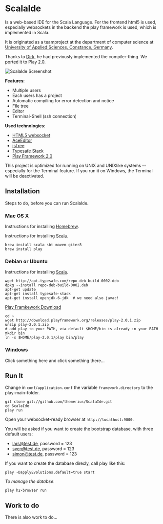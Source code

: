# ScalaIde

Is a web-based IDE for the Scala Language. For the frontend html5 is used, especially websockets in the backend the play framework is used, which is implemented in Scala.

It is originated as a teamproject at the department of computer science at [University of Applied Sciences, Constance, Germany](http://www.htwg-konstanz.de/).

Thanks to [Dirk](https://github.com/dirkmc/ph), he had previously implemented the compiler-thing. We ported it to Play 2.0.

![ScalaIde Screenshot](https://lh3.googleusercontent.com/-WKTbRBZ009k/T98xE8BcA-I/AAAAAAAAAHY/bWuPr5fQxjE/s800/scalaide.png)

**Features**:

  * Multiple users
  * Each users has a project
  * Automatic compiling for error detection and notice
  * File tree
  * Editor
  * Terminal-Shell (ssh connection)

**Used technologies**:

  * [HTML5 websocket](http://www.w3.org/TR/websockets/)
  * [AceEditor](http://ace.ajax.org/)
  * [jsTree](http://www.jstree.com/)
  * [Typesafe Stack](http://typesafe.com/stack/download)
  * [Play Framework 2.0](http://www.playframework.org/documentation/2.0/Installing)

This project is optimized for running on UNIX and UNIXlike systems -- especially for the Terminal feature. If you run it on Windows, the Terminal will be deactivated.

## Installation

Steps to do, before you can run ScalaIde.

### Mac OS X

Instructions for installing [Homebrew](http://mxcl.github.com/homebrew/).

Instructions for installing [Scala](http://typesafe.com/stack/download).

```
brew install scala sbt maven giter8
brew install play
```

### Debian or Ubuntu

Instructions for installing [Scala](http://typesafe.com/stack/download).

```
wget http://apt.typesafe.com/repo-deb-build-0002.deb
dpkg --install repo-deb-build-0002.deb 
apt-get update
apt-get install typesafe-stack
apt-get install openjdk-6-jdk  # we need also javac!
```
[Play Framkework Download](http://www.playframework.org/download)

```
cd ~
wget http://download.playframework.org/releases/play-2.0.1.zip
unzip play-2.0.1.zip
# add play to your PATH, via default $HOME/bin is already in your PATH
mkdir bin
ln -s $HOME/play-2.0.1/play bin/play
```

### Windows

Click something here and click something there…

## Run It

Change in `conf/application.conf` the variable `framework.directory` to the play-main-folder.

```
git clone git://github.com/themerius/ScalaIde.git
cd ScalaIde
play run
```

Open your websocket-ready browser at `http://localhost:9000`.

You will be asked if you want to create the bootstrap database, with three default users:

  * lars@test.de, password = 123
  * sven@test.de, password = 123
  * simon@test.de, password = 123

If you want to create the database direcly, call play like this:

```
play -DapplyEvolutions.default=true start
```
_To manage the databse_:

```
play h2-browser run
```

## Work to do

There is also work to do...
